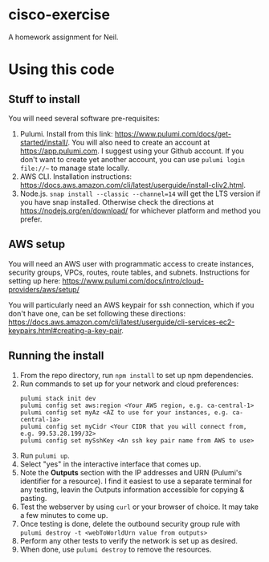 # cisco-exercise
A homework assignment for Neil.

# Using this code

## Stuff to install

You will need several software pre-requisites:

1. Pulumi. Install from this link: https://www.pulumi.com/docs/get-started/install/. You will also need to create an account at https://app.pulumi.com. I suggest using your Github account. If you don't want to create yet another account, you can use `pulumi login file://~` to manage state locally.
2. AWS CLI. Installation instructions: https://docs.aws.amazon.com/cli/latest/userguide/install-cliv2.html.
3. Node.js. `snap install --classic --channel=14` will get the LTS version if you have snap installed. Otherwise check the directions at https://nodejs.org/en/download/ for whichever platform and method you prefer.

## AWS setup

You will need an AWS user with programmatic access to create instances, security groups, VPCs, routes, route tables, and subnets. Instructions for setting up here: https://www.pulumi.com/docs/intro/cloud-providers/aws/setup/

You will particularly need an AWS keypair for ssh connection, which if you don't have one, can be set following these directions: https://docs.aws.amazon.com/cli/latest/userguide/cli-services-ec2-keypairs.html#creating-a-key-pair.

## Running the install

1. From the repo directory, run `npm install` to set up npm dependencies.
2. Run commands to set up for your network and cloud preferences:
    ```
    pulumi stack init dev
    pulumi config set aws:region <Your AWS region, e.g. ca-central-1>
    pulumi config set myAz <AZ to use for your instances, e.g. ca-central-1a>
    pulumi config set myCidr <Your CIDR that you will connect from, e.g. 99.53.28.199/32>
    pulumi config set mySshKey <An ssh key pair name from AWS to use>
    ```
3. Run `pulumi up`.
4. Select "yes" in the interactive interface that comes up.
5. Note the **Outputs** section with the IP addresses and URN (Pulumi's identifier for a resource). I find it easiest to use a separate terminal for any testing, leavin the Outputs information accessible for copying & pasting.
6. Test the webserver by using `curl` or your browser of choice. It may take a few minutes to come up.
7. Once testing is done, delete the outbound security group rule with `pulumi destroy -t <webToWorldUrn value from outputs>`
8. Perform any other tests to verify the network is set up as desired.
9. When done, use `pulumi destroy` to remove the resources.
